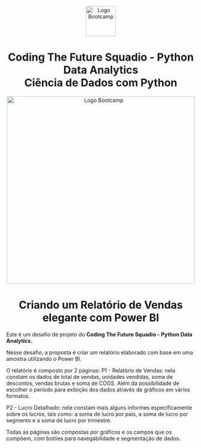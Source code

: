 <div align="center">
<img src="https://hermes.digitalinnovation.one/assets/diome/logo-full.svg" alt="Logo Bootcamp" width="80">
<h1>Coding The Future Squadio - Python Data Analytics<br> Ciência de Dados com Python</h1>
<img src="https://hermes.dio.me/files/assets/287b97a6-e017-44de-991d-57b3addbf63a.png" alt="Logo Bootcamp" width="500">
</div>
 
 <h1 align="center"> Criando um Relatório de Vendas elegante com Power BI </h1>

Este é um desafio de projeto do **Coding The Future Squadio - Python Data Analytics.** 

Nesse desafio, a proposta é criar um relatório elaborado com base em uma amostra utilizando o Power BI. 

O relatório é composto por 2 páginas:
P1 - Relatório de Vendas: nela constam os dados de total de vendas, unidades vendidas, soma de descontos, vendas brutas e soma de COGS. Além da possibilidade de escolher o período para exibição dos dados através de gráficos em vários formatos.

P2 - Lucro Detalhado: nele constam mais alguns informes especificamente sobre os lucros, tais como: a soma de lucro por país, a soma de lucro por segmento e a soma de lucro por trimestre.

Todas as páginas são compostas por gráficos e os campos que os compõem, com botões para navegabilidade e segmentação de dados.
